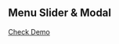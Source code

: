 ## Menu Slider & Modal

[Check Demo](https://wwdbsh.github.io/Vanilla_JS_Projects/Menu_Slider_and_Modal/)